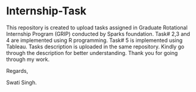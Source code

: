 # Internship-Task
This repository is created to upload tasks assigned in Graduate Rotational Internship Program (GRIP) conducted by Sparks foundation.
Task# 2,3 and 4 are implemented using R programming.
Task# 5 is implemented using Tableau.
Tasks description is uploaded in the same repository. Kindly go through the description for better understanding.
Thank you for going through my work.


Regards,

Swati Singh.

